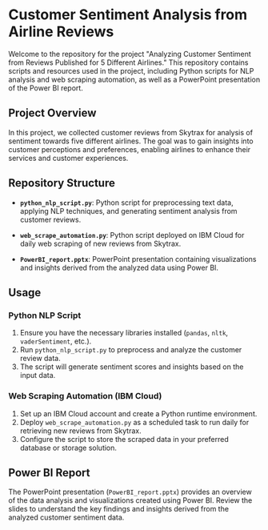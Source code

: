 # Customer Sentiment Analysis from Airline Reviews

Welcome to the repository for the project "Analyzing Customer Sentiment from Reviews Published for 5 Different Airlines." This repository contains scripts and resources used in the project, including Python scripts for NLP analysis and web scraping automation, as well as a PowerPoint presentation of the Power BI report.

## Project Overview

In this project, we collected customer reviews from Skytrax for analysis of sentiment towards five different airlines. The goal was to gain insights into customer perceptions and preferences, enabling airlines to enhance their services and customer experiences.

## Repository Structure

- **`python_nlp_script.py`**: Python script for preprocessing text data, applying NLP techniques, and generating sentiment analysis from customer reviews.
  
- **`web_scrape_automation.py`**: Python script deployed on IBM Cloud for daily web scraping of new reviews from Skytrax.

- **`PowerBI_report.pptx`**: PowerPoint presentation containing visualizations and insights derived from the analyzed data using Power BI.

## Usage

### Python NLP Script

1. Ensure you have the necessary libraries installed (`pandas`, `nltk`, `vaderSentiment`, etc.).
2. Run `python_nlp_script.py` to preprocess and analyze the customer review data.
3. The script will generate sentiment scores and insights based on the input data.

### Web Scraping Automation (IBM Cloud)

1. Set up an IBM Cloud account and create a Python runtime environment.
2. Deploy `web_scrape_automation.py` as a scheduled task to run daily for retrieving new reviews from Skytrax.
3. Configure the script to store the scraped data in your preferred database or storage solution.

## Power BI Report

The PowerPoint presentation (`PowerBI_report.pptx`) provides an overview of the data analysis and visualizations created using Power BI. Review the slides to understand the key findings and insights derived from the analyzed customer sentiment data.
